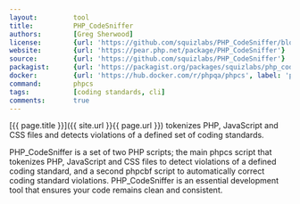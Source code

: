 ```yaml
---
layout:         tool
title:          PHP_CodeSniffer
authors:        [Greg Sherwood]
license:        {url: 'https://github.com/squizlabs/PHP_CodeSniffer/blob/master/licence.txt', label: 'BSD 3-clause "New" or "Revised" License'}
website:        {url: 'https://pear.php.net/package/PHP_CodeSniffer'}
source:         {url: 'https://github.com/squizlabs/PHP_CodeSniffer'}
packagist:      {url: 'https://packagist.org/packages/squizlabs/php_codesniffer', label: 'squizlabs/php_codesniffer'}
docker:         {url: 'https://hub.docker.com/r/phpqa/phpcs', label: 'phpqa/phpcs'}
command:        phpcs  
tags:           [coding standards, cli] 
comments:       true
---
```


[{{ page.title }}]({{ site.url }}{{ page.url }}) tokenizes PHP, JavaScript and CSS files and detects violations of a defined set of coding standards.

<!--more-->

PHP_CodeSniffer is a set of two PHP scripts; the main phpcs script that tokenizes PHP, JavaScript and CSS files
to detect violations of a defined coding standard, and a second phpcbf script to automatically correct coding standard violations.
PHP_CodeSniffer is an essential development tool that ensures your code remains clean and consistent.
